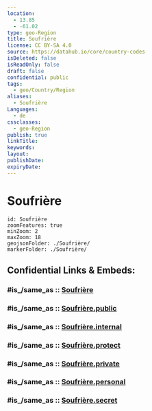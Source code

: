 ```yaml
---
location:
  - 13.85
  - -61.02
type: geo-Region
title: Soufrière
license: CC BY-SA 4.0
source: https://datahub.io/core/country-codes
isDeleted: false
isReadOnly: false
draft: false
confidential: public
tags:
  - geo/Country/Region
aliases:
  - Soufrière
Languages:
  - de
cssclasses:
  - geo-Region
publish: true
linkTitle:
keywords:
layout:
publishDate:
expiryDate:
---
```


# Soufrière

```leaflet
id: Soufrière
zoomFeatures: true 
minZoom: 2 
maxZoom: 18
geojsonFolder: ./Soufrière/
markerFolder: ./Soufrière/
```


## Confidential Links & Embeds: 

### #is_/same_as :: [Soufrière](/_Standards/Earth/Continent/America~Caribbean/Saint_Lucia/Districts~Saint_Lucia/Soufrière.md) 

### #is_/same_as :: [Soufrière.public](/_public/Earth/Continent/America~Caribbean/Saint_Lucia/Districts~Saint_Lucia/Soufrière.public.md) 

### #is_/same_as :: [Soufrière.internal](/_internal/Earth/Continent/America~Caribbean/Saint_Lucia/Districts~Saint_Lucia/Soufrière.internal.md) 

### #is_/same_as :: [Soufrière.protect](/_protect/Earth/Continent/America~Caribbean/Saint_Lucia/Districts~Saint_Lucia/Soufrière.protect.md) 

### #is_/same_as :: [Soufrière.private](/_private/Earth/Continent/America~Caribbean/Saint_Lucia/Districts~Saint_Lucia/Soufrière.private.md) 

### #is_/same_as :: [Soufrière.personal](/_personal/Earth/Continent/America~Caribbean/Saint_Lucia/Districts~Saint_Lucia/Soufrière.personal.md) 

### #is_/same_as :: [Soufrière.secret](/_secret/Earth/Continent/America~Caribbean/Saint_Lucia/Districts~Saint_Lucia/Soufrière.secret.md)


